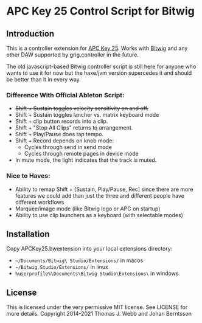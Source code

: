 APC Key 25 Control Script for Bitwig
====================================

Introduction
------------

This is a controller extension for
[APC Key 25](http://www.akaipro.com/product/apc-key-25). Works with [Bitwig](http://www.bitwig.com) and any other DAW supported by grig.controller in the future.

The old javascript-based Bitwig controller script is still here for anyone who wants to use it for now but the haxe/jvm version supercedes it and should be better than it in every way.

### Difference With Official Ableton Script:

* ~~Shift + Sustain toggles velocity sensitivity on and off.~~
* Shift + Sustain toggles lancher vs. matrix keyboard mode
* Shift + clip button records into a clip.
* Shift + "Stop All Clips" returns to arrangement.
* Shift + Play/Pause does tap tempo.
* Shift + Record depends on knob mode:
  * Cycles through send in send mode
  * Cycles through remote pages in device mode
* In mute mode, the light indicates that the track _is_ muted.

### Nice to Haves:

* Ability to remap Shift + [Sustain, Play/Pause, Rec] since there are more features we could add than just the three and different people have different workflows
* Marquee/image mode (like Bitwig logo or APC on startup)
* Ability to use clip launchers as a keyboard (with selectable modes)

Installation
------------

Copy APCKey25.bwextension into your local extensions directory:

* `~/Documents/Bitwig\ Studio/Extensions/` in macos
* `~/Bitwig Studio/Extensions/` in linux
* `%userprofile%\Documents\Bitwig Studio\Extensions\` in windows

License
-------

This is licensed under the very permissive MIT license. See LICENSE for more details.
Copyright 2014-2021 Thomas J. Webb and Johan Berntsson
